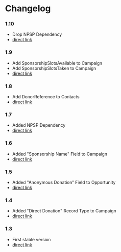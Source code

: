 # Changelog

### 1.10

- Drop NPSP Dependency
- [direct link](https://login.salesforce.com/packaging/installPackage.apexp?p0=04t1a000000REfL)

### 1.9

- Add SponsorshipSlotsAvailable to Campaign
- Add SponsorshipSlotsTaken to Campaign
- [direct link](https://login.salesforce.com/packaging/installPackage.apexp?p0=04t1a000000Iui9)

### 1.8

- Add DonorReference to Contacts
- [direct link](https://login.salesforce.com/packaging/installPackage.apexp?p0=04t1a000000Iugr)

### 1.7

- Added NPSP Dependency
- [direct link](https://login.salesforce.com/packaging/installPackage.apexp?p0=04t1a000000IuXA)

### 1.6

- Added "Sponsorship Name" Field to Campaign
- [direct link](https://login.salesforce.com/packaging/installPackage.apexp?p0=04t1a000000IqRa)

### 1.5

- Added "Anonymous Donation" Field to Opportunity
- [direct link](https://login.salesforce.com/packaging/installPackage.apexp?p0=04t1a000000IqIx)

### 1.4

- Added "Direct Donation" Record Type to Campaign
- [direct link](https://login.salesforce.com/packaging/installPackage.apexp?p0=04t1a000000If1d)

### 1.3

- First stable version
- [direct link](https://login.salesforce.com/packaging/installPackage.apexp?p0=04t1a000000IYhl)
